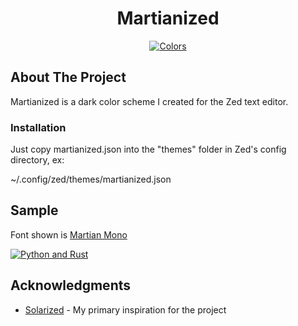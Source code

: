 <div align="center">
  <h1 align="center">Martianized</h3>
  <a href="https://github.com/ClamJohnston/martianized">
    <img src="https://i.imgur.com/7TSNyUN.png" alt="Colors">
  </a>
</div>

## About The Project

Martianized is a dark color scheme I created for the Zed text editor.

### Installation

Just copy martianized.json into the "themes" folder in Zed's config directory, ex:

~/.config/zed/themes/martianized.json

## Sample
Font shown is [Martian Mono](https://github.com/evilmartians/mono)

[![Python and Rust](https://i.imgur.com/7eR6X8d.png)](https://i.imgur.com/Rhk2UoA.png)

## Acknowledgments

* [Solarized](https://ethanschoonover.com/solarized/) - My primary inspiration for the project
